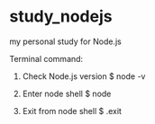 # study_nodejs
my personal study for Node.js

Terminal command:
1. Check Node.js version
$ node -v

2. Enter node shell
$ node

3. Exit from node shell
$ .exit
